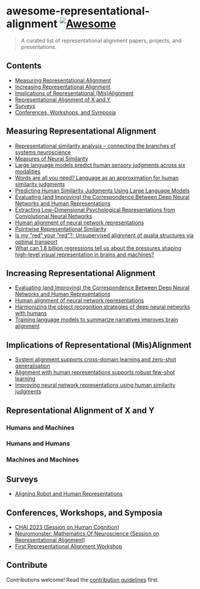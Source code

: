 # awesome-representational-alignment [![Awesome](https://awesome.re/badge.svg)](https://awesome.re)

> A curated list of representational alignment papers, projects, and presentations.


## Contents

- [Measuring Representational Alignment](#Measuring-Representational-Alignment)
- [Increasing Representational Alignment](#Increasing-Representational-Alignment)
- [Implications of Representational (Mis)Alignment](#Implications-of-Representational-(Mis)Alignment)
- [Representational Alignment of X and Y](#Representational-Alignment-of-X-and-Y)
- [Surveys](#Surveys)
- [Conferences, Workshops, and Symposia](#Conferences-Workshops-and-Symposia)


## Measuring Representational Alignment

- [Representational similarity analysis – connecting the branches of systems neuroscience](https://www.frontiersin.org/articles/10.3389/neuro.06.004.2008/full?utm_source=FW)
- [Measures of Neural Similarity](https://link.springer.com/article/10.1007/s42113-019-00068-5)
- [Large language models predict human sensory judgments across six modalities](https://arxiv.org/abs/2302.01308)
- [Words are all you need? Language as an approximation for human similarity judgments](https://openreview.net/forum?id=O-G91-4cMdv)
- [Predicting Human Similarity Judgments Using Large Language Models](https://arxiv.org/abs/2202.04728)
- [Evaluating (and Improving) the Correspondence Between Deep Neural Networks and Human Representations](https://onlinelibrary.wiley.com/doi/full/10.1111/cogs.12670)
- [Extracting Low-Dimensional Psychological Representations from Convolutional Neural Networks](https://onlinelibrary.wiley.com/doi/abs/10.1111/cogs.13226)
- [Human alignment of neural network representations](https://openreview.net/forum?id=ReDQ1OUQR0X)
- [Pointwise Representational Similarity](https://arxiv.org/abs/2305.19294)
- [Is my "red" your "red"?: Unsupervised alignment of qualia structures via optimal transport](https://psyarxiv.com/h3pqm)
- [What can 1.8 billion regressions tell us about the pressures shaping high-level visual representation in brains and machines?](https://www.biorxiv.org/content/10.1101/2022.03.28.485868v2)


## Increasing Representational Alignment

- [Evaluating (and Improving) the Correspondence Between Deep Neural Networks and Human Representations](https://onlinelibrary.wiley.com/doi/full/10.1111/cogs.12670)
- [Human alignment of neural network representations](https://openreview.net/forum?id=ReDQ1OUQR0X)
- [Harmonizing the object recognition strategies of deep neural networks with humans](https://proceedings.neurips.cc/paper_files/paper/2022/hash/3d681cc4487b97c08e5aa67224dd74f2-Abstract-Conference.html)
- [Training language models to summarize narratives improves brain alignment](https://arxiv.org/abs/2212.10898)

## Implications of Representational (Mis)Alignment

- [System alignment supports cross-domain learning and zero-shot generalisation](https://www.sciencedirect.com/science/article/pii/S0010027722001883)
- [Alignment with human representations supports robust few-shot learning](https://arxiv.org/abs/2301.11990)
- [Improving neural network representations using human similarity judgments](https://arxiv.org/abs/2306.04507)


## Representational Alignment of X and Y
### Humans and Machines

### Humans and Humans

### Machines and Machines

## Surveys
- [Aligning Robot and Human Representations](https://arxiv.org/abs/2302.01928)

## Conferences, Workshops, and Symposia
- [CHAI 2023 (Session on Human Cognition)](https://humancompatible.ai/chai2023/)
- [Neuromonster: Mathematics Of Neuroscience (Session on Representational Alignment)](https://www.neuromonster.org/)
- [First Representational Alignment Workshop](https://representational-alignment.github.io/)

## Contribute

Contributions welcome! Read the [contribution guidelines](contributing.md) first.
